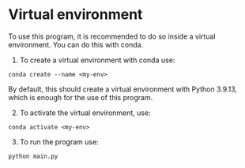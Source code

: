# Virtual environment

To use this program, it is recommended to do so inside a virtual environment. You can do this with conda.

1. To create a virtual environment with conda use:

```
conda create --name <my-env>
```

By default, this should create a virtual environment with Python 3.9.13, which is enough for the use of this program.

2. To activate the virtual environment, use:

```
conda activate <my-env>
```

3. To run the program use:

```
python main.py
```